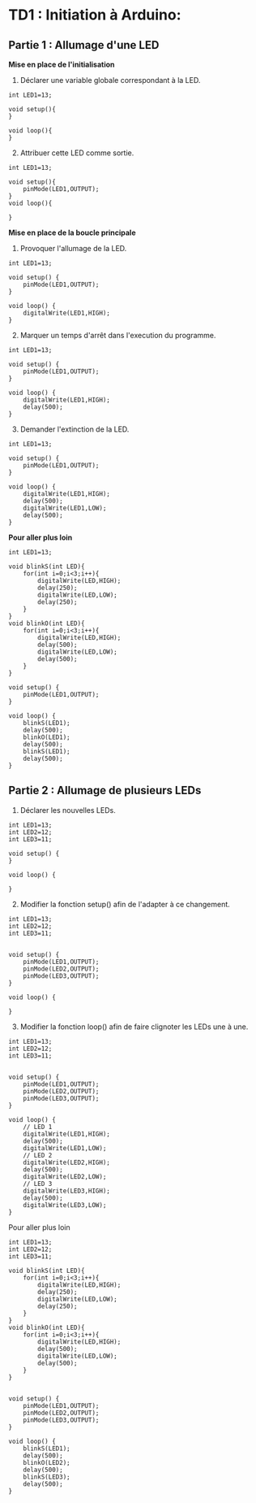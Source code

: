 # TD1 : Initiation à Arduino:
## **Partie 1 : Allumage d'une LED** 

**Mise en place de l'initialisation**

1. Déclarer une variable globale correspondant à la LED.
```Arduino
int LED1=13;

void setup(){
}

void loop(){
}
```
2. Attribuer cette LED comme sortie.

```Arduino
int LED1=13;

void setup(){
    pinMode(LED1,OUTPUT);
}
void loop(){

}
```
**Mise en place de la boucle principale**

1. Provoquer l'allumage de la LED.

```Arduino
int LED1=13;

void setup() {
    pinMode(LED1,OUTPUT);
}

void loop() {
    digitalWrite(LED1,HIGH);
}
```
2. Marquer un temps d'arrêt dans l'execution du programme.
```Arduino
int LED1=13;

void setup() {
    pinMode(LED1,OUTPUT);
}

void loop() {
    digitalWrite(LED1,HIGH);
    delay(500);
}
```
3. Demander l'extinction de la LED.
```Arduino
int LED1=13;

void setup() {
    pinMode(LED1,OUTPUT);
}

void loop() {
    digitalWrite(LED1,HIGH);
    delay(500);
    digitalWrite(LED1,LOW);
    delay(500);
}
```
**Pour aller plus loin**
```Arduino
int LED1=13;

void blinkS(int LED){
    for(int i=0;i<3;i++){
        digitalWrite(LED,HIGH);
        delay(250);
        digitalWrite(LED,LOW);
        delay(250);
    }
}
void blinkO(int LED){
    for(int i=0;i<3;i++){
        digitalWrite(LED,HIGH);
        delay(500);
        digitalWrite(LED,LOW);
        delay(500);
    }
}

void setup() {
    pinMode(LED1,OUTPUT);
}

void loop() {
    blinkS(LED1);
    delay(500);
    blinkO(LED1);
    delay(500);
    blinkS(LED1);
    delay(500);
}
```
## **Partie 2 : Allumage de plusieurs LEDs**
1. Déclarer les nouvelles LEDs.
```Arduino
int LED1=13;
int LED2=12;
int LED3=11;

void setup() {
}

void loop() {

}
```
2. Modifier la fonction setup() afin de l'adapter à ce changement.

```Arduino
int LED1=13;
int LED2=12;
int LED3=11;


void setup() {
    pinMode(LED1,OUTPUT);
    pinMode(LED2,OUTPUT);
    pinMode(LED3,OUTPUT);
}

void loop() {

}
```
3. Modifier la fonction loop() afin de faire clignoter les LEDs une à une.


```Arduino
int LED1=13;
int LED2=12;
int LED3=11;


void setup() {
    pinMode(LED1,OUTPUT);
    pinMode(LED2,OUTPUT);
    pinMode(LED3,OUTPUT);
}

void loop() {
    // LED 1
    digitalWrite(LED1,HIGH);
    delay(500);
    digitalWrite(LED1,LOW);
    // LED 2
    digitalWrite(LED2,HIGH);
    delay(500);
    digitalWrite(LED2,LOW);
    // LED 3
    digitalWrite(LED3,HIGH);
    delay(500);
    digitalWrite(LED3,LOW);
}
```

Pour aller plus loin

```Arduino
int LED1=13;
int LED2=12;
int LED3=11;

void blinkS(int LED){
    for(int i=0;i<3;i++){
        digitalWrite(LED,HIGH);
        delay(250);
        digitalWrite(LED,LOW);
        delay(250);
    }
}
void blinkO(int LED){
    for(int i=0;i<3;i++){
        digitalWrite(LED,HIGH);
        delay(500);
        digitalWrite(LED,LOW);
        delay(500);
    }
}


void setup() {
    pinMode(LED1,OUTPUT);
    pinMode(LED2,OUTPUT);
    pinMode(LED3,OUTPUT);
}

void loop() {
    blinkS(LED1);
    delay(500);
    blinkO(LED2);
    delay(500);
    blinkS(LED3);
    delay(500);
}
```